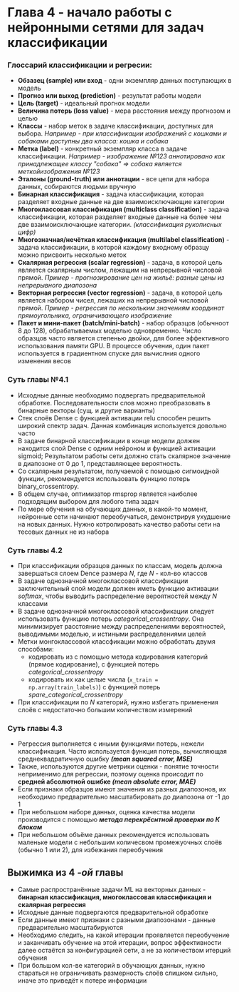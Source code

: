 # Глава 4 - начало работы с нейронными сетями для задач классификации
### Глоссарий классификации и регресии:
- **Обзазец (sample) или вход** - одни экземпляр данных поступающих в модель
- **Прогноз или выход (prediction)** - результат работы модели
- **Цель (target)** - идеальный прогнох модели
- **Величина потерь (loss value)** - мера расстояния между прогнозом и целью
- **Классы** - набор меток в задаче классификации, доступных для выбора. _Например - при классификации изображений с кошками и собаками 
доступны два класса: кошка и собака_
- **Метка (label)** - конкретный экземпляр класса в задаче классификации. _Например - изображение №123 аннотировано как 
принадлежащее классу "собака" => собака является меткойизображения №123_
- **Эталоны (ground-truth) или аннотации** - все цели для набора данных, собираются людьми вручную
- **Бинарная классификация** - задача классификации, которая разделяет входные данные на две взаимоисключающие категории
- **Многоклассовая классификация (multiclass classification)** - задача классификации, которая разделяет входные данные на более чем две взаимоисключающие категории. 
_(классификация рукописных цифр)_
- **Многозначная/нечёткая классификация (multilabel classification)** - задача классификации, в которой каждому входному образцу можно присвоить несколько меток
- **Скалярная регрессия (scalar regression)** - задача, в которой цель является скалярным числом, лежащим на непрерывной числовой прямой. 
_Пример - прогнозирование цен на жильё: разные цены из непрерывного диапозона_
- **Векторная регрессия (vector regression)** - задача, в которой цель является набором чисел, лежаших на непрерывной числовой прямой. 
_Пример - регрессия по нескольким значениям координат прямоугольника, ограничивающего изображение_
- **Пакет и мини-пакет (batch/mini-batch)** - набор образцов (обычноот 8 до 128), обрабатываемых моделью одновременно. 
Число образцов часто является степенью двойки, для более эффективного использования памяти GPU. 
В процессе обучения, один пакет используется в градиентном спуске для вычислния одного изменения весов

### Суть главы №4.1
- Исходные данные необходимо подвергать предварительной обработке. 
Последовательности слов можно преобразовать в бинарные векторы (сущ. и другие варианты)
- Стек слоёв Dense с функцией активации relu способен решить широкий спектр задач.
Данная комбинация используется довольно часто
- В задаче бинарной классификации в конце модели должен находится слой Dense с одним 
нейроном и функцией активации sigmoid; Результатом работы сети должно стать скалярное 
значение в диапозоне от 0 до 1, представляющее вероятность.
- Со скалярным результатом, получаемой с помощью сигмоидной функции,
 рекомендуется использовать функцию потерь binary_crossentropy.
- В общем случае, оптимизатор rmsprop является наиболее подходящим выбором для любого типа задач
- По мере обучения на обучающих данных, в какой-то момент, нейронные сети начинают переобучаться,
демонстрируя ухудшение на новых данных. Нужно котролировать качество работы сети на тесовых данных не из набора

### Суть главы 4.2
- При классификации образцов данных по классам, модель должна завершаться слоем Dence размера _N_, где _N_ - кол-во классов
- В задаче однозначной многоклассовой классификации заключительный слой модели должен иметь функцию активации _softmax_, чтобы выводить распределение вероятностей между _N_ классами
- В задаче однозначной многоклассовой классификации следует использовать функцию потерь _categorical_crossentropy_. Она минимизирует расстояние между распределениями вероятностей, выводимыми моделью, и истиными распределениями целей
- Метки монгоклассовой классфикации можно обработать двумя способами:
    - кодировать из с помощью метода кодирования категорий (прямое кодирование), с функцией потерь _categorical_crossentropy_
    - кодировать их как целые числа (```x_train = np.array(train_labels)```) с функцией потерь _spare_categorical_crossentropy_
- При классификации по _N_ категорий, нужно избегать применения слоёв с недостаточно большим количеством измерений

### Суть главы 4.3
- Регрессия выполняется с иными функциями потерь, нежели классификация. Часто используется функция потерь, вычисляющая среднеквадратичную ошибку **_(mean squared error, MSE)_**
- Также, используются другие метрики оценки - понятие точности неприменимо для регрессии, поэтому оценка происодит по **средней абсолютной ошибке _(mean absolute error, MAE)_**
- Если признаки образцов имеют значения из разных диапозонов, их необходимо предварительно масштабировать до диапозона от -1 до 1
- При небольшом наборе данных, оценка качества модели производится с помощью **_метода перекрёснтной проверки по К блокам_**
- При небольшом объёме данных рекомендуется использовать маленьке модели с небольшим количесвом промежуочных слоёв (обычно 1 или 2), для избежания переобучения

## Выжимка из 4 _-ой_ главы
- Самые распространённые задачи ML на векторных данных - **бинарная классификация, многоклассовая классификация и скалярная регрессия**
- Исходные данные подвергаются предварительной обработке
- Если данные имеют признаки с разными диапозонами - данные предварительно масштабируются
- Необходимо следить, на какой итерации проявляется переобучение и заканчивать обучение на этой итерации, вопрос эффективности далее остаётся за конфигурацией сети, а не за количеством итерций обучения
- При большом кол-ве категорий в обучающих данных, нужно стараться не ограничивать размерность слоёв слишком сильно, иначе это приведёт к потере информации